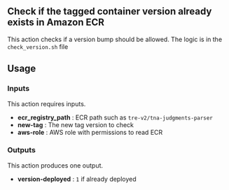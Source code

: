## Check if the tagged container version already exists in Amazon ECR

This action checks if a version bump should be allowed. The logic is in the ```check_version.sh``` file

## Usage
### Inputs

This action requires inputs.

 - **ecr_registry_path** : ECR path such as ```tre-v2/tna-judgments-parser```
 - **new-tag** : The new tag version to check
- **aws-role** : AWS role with permissions to read ECR

### Outputs

This action produces one output.

 - **version-deployed** : ```1``` if already deployed
